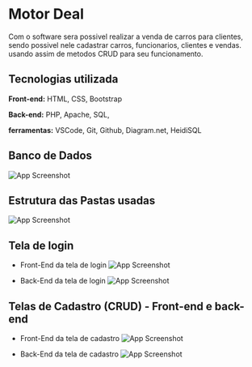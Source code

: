 
# Motor Deal

Com o software sera possivel realizar a venda de carros para clientes, sendo possivel nele cadastrar carros, funcionarios, clientes e vendas. usando assim de metodos CRUD para seu funcionamento.


## Tecnologias utilizada

**Front-end:**
HTML, CSS, Bootstrap

**Back-end:**
PHP, Apache, SQL,

**ferramentas:**
VSCode, Git, Github, Diagram.net, HeidiSQL


##  Banco de Dados

![App Screenshot](https://via.placeholder.com/468x300?text=App+Screenshot+Here) 

## Estrutura das Pastas usadas
![App Screenshot](https://i.ibb.co/FbSwFq0/estrutura-de-pasta-motor-deal.png)

## Tela de login
- Front-End da tela de login
![App Screenshot](https://i.ibb.co/HFw3nNR/carbon-1.png)

- Back-End da tela de login
![App Screenshot](https://i.ibb.co/0Yvc9Kr/backend.png)

## Telas de Cadastro (CRUD) - Front-end e back-end

- Front-End da tela de cadastro
![App Screenshot](https://i.ibb.co/BVzf2xh/Front-cadastro.png)

- Back-End da tela de cadastro
![App Screenshot](https://i.ibb.co/H7xXkFZ/back-cadastro.png)
